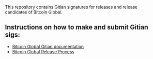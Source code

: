 This repository contains Gitian signatures for releases and release candidates of Bitcoin Global.

## Instructions on how to make and submit Gitian sigs:
* [Bitcoin Global Gitian documentation](https://github.com/bitcoin-global/bitcoin-global/blob/master/doc/gitian-building.md)
* [Bitcoin Global Release Process](https://github.com/bitcoin-global/bitcoin-global/blob/master/doc/release-process.md)